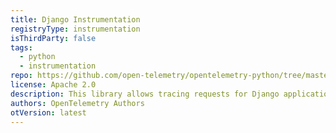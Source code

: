 ```yaml
---
title: Django Instrumentation
registryType: instrumentation
isThirdParty: false
tags:
  - python
  - instrumentation
repo: https://github.com/open-telemetry/opentelemetry-python/tree/master/ext/opentelemetry-ext-django
license: Apache 2.0
description: This library allows tracing requests for Django applications.
authors: OpenTelemetry Authors
otVersion: latest
---
```

